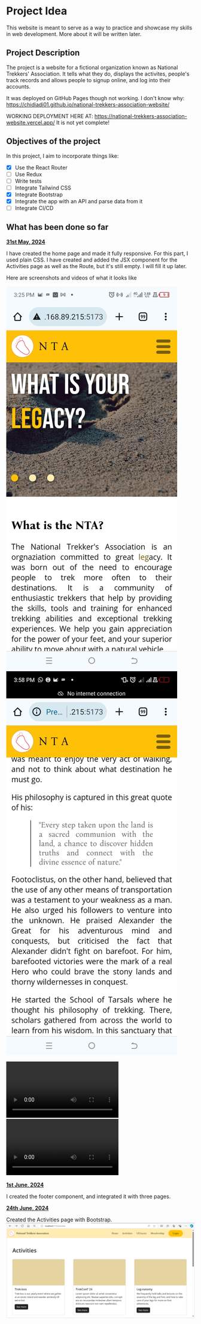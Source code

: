 # Project Idea

This website is meant to serve as a way to practice and showcase my skills in web development. More about it will be written later.

## Project Description
The project is a website for a fictional organization known as National Trekkers' Association. It tells what they do, displays the activites, people's track records and allows people to signup online, and log into their accounts. 

It was deployed on GitHub Pages though not working. I don't know why:
https://chidiadi01.github.io/national-trekkers-association-website/

WORKING DEPLOYMENT HERE AT: https://national-trekkers-association-website.vercel.app/ 
It is not yet complete!

## Objectives of the project

In this project, I aim to incorporate things like:

- [x] Use the React Router
- [ ] Use Redux
- [ ] Write tests
- [ ] Integrate Tailwind CSS
- [x] Integrate Bootstrap
- [x] Integrate the app with an API and parse data from it
- [ ] Integrate CI/CD

## What has been done so far

[**31st May, 2024**](/readme-media/31-05-2024.md)

I have created the home page and made it fully responsive. For this part, I used plain CSS. I have created and added the JSX component for the Activities page as well as the Route, but it's still empty. I will fill it up later.

Here are screenshots and videos of what it looks like

![Mobile screenshot - homepage top ](/readme-media/Screenshot-home-top.jpg)     ![Mobile screenshot - homepage down ](/readme-media/Screenshot-home-quote.jpg)

![Desktop video](/readme-media/NTAVid-desk.mp4)
![Mobile video](/readme-media/mobileNTAVid.mp4)

[**1st June, 2024**](/readme-media/01-06-2024.md)

I created the footer component, and integrated it with three pages.

[**24th June, 2024**](/readme-media/24-06-2024.md)

Created the Activities page with Bootstrap.
![Activities desktop page](/readme-media/activities-deskt.png)